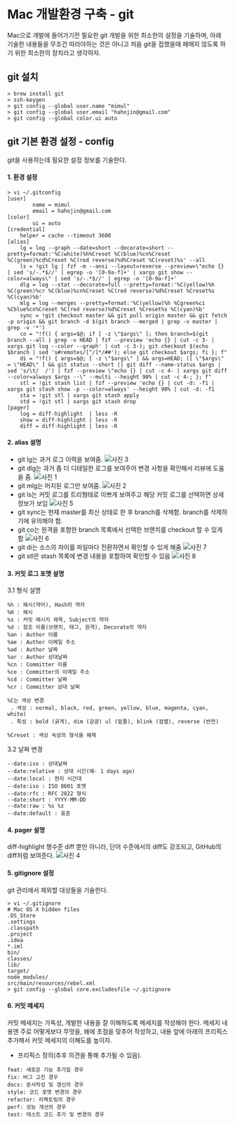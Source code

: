 Mac 개발환경 구축 - git
======================
Mac으로 개발에 들어가기전 필요한 git 개발을 위한 최소한의 설정을 기술하며, 아래 기술한 내용들을 무조건 따라야하는 것은 아니고 처음 git을 접했을때 헤매지 않도록 하기 위한 최소한의 장치라고 생각하자.

git 설치
---
```
> brew install git
> ssh-keygen
> git config --global user.name "mimul"
> git config --global user.email "hahojin@gmail.com"
> git config --global color.ui auto
```
git 기본 환경 설정 - config
---
git을 사용하는데 필요한 설정 정보를 기술한다.

#### 1. 환경 설정
```
> vi ~/.gitconfig
[user]
        name = mimul
        email = hahojin@gmail.com
[color]
        ui = auto
[credential]
    helper = cache --timeout 3600
[alias]
    lg = log --graph --date=short --decorate=short --pretty=format:'%C(white)%h%Creset %C(blue)%cn%Creset %C(green)%cd%Creset %C(red reverse)%d%Creset %C(reset)%s' --all
    ls = !git lg | fzf -m --ansi --layout=reverse --preview=\"echo {} | sed 's/-.*$//' | egrep -o '[0-9a-f]+' | xargs git show --color=always\" | sed 's/-.*$//' | egrep -o '[0-9a-f]+'
    dlg = log --stat --decorate=full --pretty=format:'%C(yellow)%h %C(green)%cr %C(blue)%cn%Creset %C(red reverse)%d%Creset %Creset%s %C(cyan)%b'
    mlg = log --merges --pretty=format:'%C(yellow)%h %Cgreen%ci %Cblue%cn%Creset %C(red reverse)%d%Creset %Creset%s %C(cyan)%b'
    sync = !git checkout master && git pull origin master && git fetch -p origin && git branch -d $(git branch --merged | grep -v master | grep -v '*')
    co = "!f() { args=$@; if [ -z \"$args\" ]; then branch=$(git branch --all | grep -v HEAD | fzf --preview 'echo {} | cut -c 3- | xargs git log --color --graph' | cut -c 3-); git checkout $(echo $branch | sed 's#remotes/[^/]*/##'); else git checkout $args; fi }; f"
    di = "!f() { args=$@; [ -z \"$args\" ] && args=HEAD; ([ \"$args\" = \"HEAD\" ] && git status --short || git diff --name-status $args | sed 's/\t/  /') | fzf --preview \"echo {} | cut -c 4- | xargs git diff --color=always $args --\" --multi --height 90% | cut -c 4-; }; f"
    stl = !git stash list | fzf --preview 'echo {} | cut -d: -f1 | xargs git stash show -p --color=always' --height 90% | cut -d: -f1
    sta = !git stl | xargs git stash apply
    std = !git stl | xargs git stash drop
[pager]
    log = diff-highlight  | less -R
    show = diff-highlight | less -R
    diff = diff-highlight | less -R
```
#### 2. alias 설명

 - git lg는 과거 로그 이력을 보여줌.
 ![사진 3][git_lg]
 - git dlg는 과거 좀 더 디테일한 로그를 보여주어 변경 사항을 확인해서 리뷰에 도움을 줌.
 ![사진 1][git_dlg]
 - git mlg는 머지된 로그만 보여줌.
 ![사진 2][git_mlg]
 - git ls는 커밋 로그를 트리형태로 이쁘게 보여주고 해당 커밋 로그를 선택하면 상세 정보가 보임
 ![사진 5][git_ls_resize]
 - git sync는 현재 master를 최신 상태로 한 후 branch를 삭제함. branch를 삭제하기에 유의해야 함.
 - git co는 원격을 포함한 branch 목록에서 선택한 브랜치를 checkout 할 수 있게 함
 ![사진 6][git_co_resize]
 - git di는 소스의 차이를 파일마다 전환하면서 확인할 수 있게 해줌
 ![사진 7][git_di_resize]
 - git stl은 stash 목록에 변경 내용을 포함하여 확인할 수 있음
 ![사진 8][git_stl_resize1]

#### 3. 커밋 로그 포멧 설명
3.1 형식 설명
```
%h : 해시(약어), Hash의 약자
%H : 해시
%s : 커밋 메시지 제목, Subject의 약자
%d : 참조 이름(브랜치, 태그, 원격), Decorate의 약자
%an : Author 이름
%ae : Author 이메일 주소
%ad : Author 날짜
%ar : Author 상대날짜
%cn : Committer 이름
%ce : Committer의 이메일 주소
%cd : Committer 날짜
%cr : Committer 상대 날짜

%C는 색상 변경
 . 색상 : normal, black, red, green, yellow, blue, magenta, cyan, white)
 . 특성 : bold (굵게), dim (감광) ul (밑줄), blink (점멸), reverse (반전)

%Creset : 색상 속성의 형식을 해제
```

3.2 날짜 변경
```
--date:iso : 상대날짜
--date:relative : 상대 시간(예- 1 days ago)
--date:local : 현지 시간대
--date:iso : ISO 8601 포맷
--date:rfc : RFC 2822 형식
--date:short : YYYY-MM-DD
--date:raw : %s %z
--date:default : 표준
```

#### 4. pager 설명
diff-highlight 행수준 diff 뿐만 아니라, 단어 수준에서의 diff도 강조되고, GitHub의 diff처럼 보여준다.
 ![사진 4][git_pager]

#### 5. gitignore 설정
git 관리에서 제외할 대상들을 기술한다.
```
> vi ~/.gitignore
# Mac OS X hidden files
.DS_Store
.settings
.classpath
.project
.idea
*.iml
bin/
classes/
lib/
target/
node_modules/
src/main/resources/rebel.xml
> git config --global core.excludesfile ~/.gitignore
```

#### 6. 커밋 메세지
커밋 메세지는 가독성, 개발한 내용을 잘 이해하도록 메세지를 작성해야 한다. 메세지 내용엔 주로 어떻게보다 무엇을, 왜에 초점을 맞추어 작성하고, 내용 앞에 아래의 프리픽스 추가해서 커밋 메세지의 이해도를 높이자.

 - 프리픽스 정의(추후 의견을 통해 추가될 수 있음).
```
feat: 새로운 기능 추가일 경우
fix: 버그 고친 경우
docs: 문서작성 및 갱신의 경우
style: 코드 포멧 변경의 경우
refactor: 리팩토링의 경우
perf: 성능 개선의 경우
test: 테스트 코드 추가 및 변경의 경우
```
[git_dlg]: http://www.mimul.com/pebble/default/images/blog/Projects/git_dlg.png
[git_mlg]: http://www.mimul.com/pebble/default/images/blog/Projects/git_mlg.png
[git_lg]: http://www.mimul.com/pebble/default/images/blog/Projects/git_lg.png
[git_pager]: http://www.mimul.com/pebble/default/images/blog/tech/git_pager.png
[git_ls_resize]: http://www.mimul.com/pebble/default/images/git_ls_resize.gif
[git_co_resize]: http://www.mimul.com/pebble/default/images/git_co_resize.gif
[git_di_resize]: http://www.mimul.com/pebble/default/images/git_di_resize.gif
[git_stl_resize1]: http://www.mimul.com/pebble/default/images/git_stl_resize1.gif
